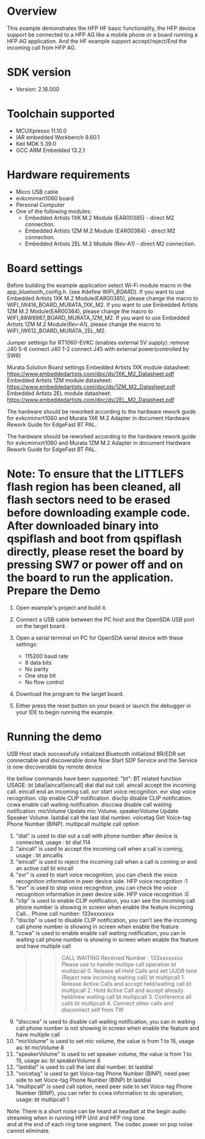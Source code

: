 Overview
========
This example demonstrates the HFP HF basic functionality, the HFP device support be connected to a HFP AG like a mobile phone or a 
board running a HFP AG application. And the HF example support accept/reject/End the incoming call from HFP AG. 



SDK version
===========
- Version: 2.16.000

Toolchain supported
===================
- MCUXpresso  11.10.0
- IAR embedded Workbench  9.60.1
- Keil MDK  5.39.0
- GCC ARM Embedded  13.2.1

Hardware requirements
=====================
- Micro USB cable
- evkcmimxrt1060 board
- Personal Computer
- One of the following modules:
  - Embedded Artists 1XK M.2 Module (EAR00385) - direct M2 connection.
  - Embedded Artists 1ZM M.2 Module (EAR00364) - direct M2 connection.
  - Embedded Artists 2EL M.2 Module (Rev-A1) - direct M2 connection.

Board settings
==============
Before building the example application select Wi-Fi module macro in the app_bluetooth_config.h. (see #define WIFI_<SoC Name>_BOARD_<Module Name>).
If you want to use Embedded Artists 1XK M.2 Module(EAR00385), please change the macro to WIFI_IW416_BOARD_MURATA_1XK_M2.
If you want to use Embedded Artists 1ZM M.2 Module(EAR00364), please change the macro to WIFI_88W8987_BOARD_MURATA_1ZM_M2.
If you want to use Embedded Artists 1ZM M.2 Module(Rev-A1), please change the macro to WIFI_IW612_BOARD_MURATA_2EL_M2.

Jumper settings for RT1060-EVKC (enables external 5V supply):
remove  J40 5-6
connect J40 1-2
connect J45 with external power(controlled by SW6)

Murata Solution Board settings
Embedded Artists 1XK module datasheet: https://www.embeddedartists.com/doc/ds/1XK_M2_Datasheet.pdf
Embedded Artists 1ZM module datasheet: https://www.embeddedartists.com/doc/ds/1ZM_M2_Datasheet.pdf
Embedded Artists 2EL module datasheet: https://www.embeddedartists.com/doc/ds/2EL_M2_Datasheet.pdf

The hardware should be reworked according to the hardware rework guide for evkcmimxrt1060 and Murata 1XK M.2 Adapter in document Hardware Rework Guide for EdgeFast BT PAL.

The hardware should be reworked according to the hardware rework guide for evkcmimxrt1060 and Murata 1ZM M.2 Adapter in document Hardware Rework Guide for EdgeFast BT PAL.

Note:
To ensure that the LITTLEFS flash region has been cleaned,
all flash sectors need to be erased before downloading example code.
After downloaded binary into qspiflash and boot from qspiflash directly,
please reset the board by pressing SW7 or power off and on the board to run the application.
Prepare the Demo
================

1.  Open example's project and build it.

2.  Connect a USB cable between the PC host and the OpenSDA USB port on the target board.

3.  Open a serial terminal on PC for OpenSDA serial device with these settings:
    - 115200 baud rate
    - 8 data bits
    - No parity
    - One stop bit
    - No flow control

4.  Download the program to the target board.

5.  Either press the reset button on your board or launch the debugger in your IDE to begin running the example.

Running the demo
================
USB Host stack successfully initialized
Bluetooth initialized
BR/EDR set connectable and discoverable done
Now Start SDP Service and the Service is now discoverable by remote device
>>
the bellow commands have been supported:
"bt": BT related function
 USAGE: bt [dial|aincall|eincall]
    dial          dial out call.
    aincall       accept the incoming call.
    eincall       end an incoming call.
    svr           start voice recognition.
    evr           stop voice recognition.
    clip          enable CLIP notification.
    disclip       disable CLIP notification.
    ccwa          enable call waiting notification.
    disccwa       disable call waiting notification.
    micVolume     Update mic Volume.
    speakerVolume Update Speaker Volume.
    lastdial      call the last dial number.
    voicetag      Get Voice-tag Phone Number (BINP).
    multipcall    multiple call option
    
1) "dial" is used to dial out a call with phone number after device is connected, usage :
   bt dial 114
2) "aincall" is used to accept the incoming call when a call is coming, usage :
   bt aincallis 
3) "eincall" is used to reject the incoming call when a call is coming or end an active call
   bt eincall 
4) "svr" is used to start voice recognition, you can check the voice recognition information in peer device side.
   HFP voice recognition :1
5) "evr" is used to stop voice recognition, you can check the voice recognition information in peer device side.
   HFP voice recognition :0
6) "clip" is used to enable CLIP notification, you can see the incoming call phone number is showing in screen when enable the feature 
   Incoming Call...
   Phone call number: 133xxxxxxxx
7) "disclip" is used to disable CLIP notification, you can't see the incoming call phone number is showing in screen when enable the feature
8) "ccwa" is used to enable enable call waiting notification, you can in waiting call phone number is showing in screen when enable the feature and have multiple call
	>> > CALL WAITING Received Number : 133xxxxxxxx
	> Please use <multipcall> to handle multipe call operation
	 bt multipcall 0. Release all Held Calls and set UUDB tone (Reject new incoming waiting call)
	 bt multipcall 1. Release Active Calls and accept held/waiting call
	 bt multipcall 2. Hold Active Call and accept already held/new waiting call
	 bt multipcall 3. Conference all calls
	 bt multipcall 4. Connect other calls and disconnect self from TW
9) "disccwa" is used to disable call waiting notification, you can in waiting call phone number is not showing in screen when enable the feature and have multiple call
10) "micVolume" is used to set mic volume, the value  is from 1 to 15, usage as:
    bt micVolume 8
11) "speakerVolume" is used to set speaker volume, the value is from 1 to 15, usage as:
    bt speakerVolume 8
12) "lastdial" is used to call the last dial number.
    bt lastdial
13) "voicetag" is used to get Voice-tag Phone Number (BINP), need peer side to set Voice-tag Phone Number (BINP)
    bt lastdial
14) "multipcall"  is used call option, need peer side to set Voice-tag Phone Number (BINP), you can refer to ccwa information to do operation, usage:
    bt multipcall 1

Note:
There is a short noise can be heard at headset at the begin audio streaming when in running HFP Unit and HFP ring tone   
and at the end of each ring tone segment. The codec power on pop noise cannot eliminate.


